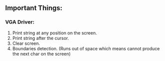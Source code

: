## Important Things:
### VGA Driver: 
1. Print string at any position on the screen.
2. Print string after the cursor.
3. Clear screen.
4. Boundaries detection. (Runs out of space which means cannot produce the next char on the screen)